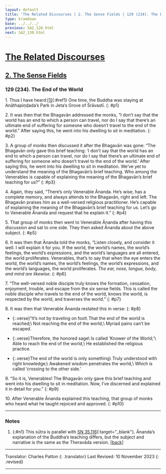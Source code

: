 ```yaml
---
layout: default
title: 'The Related Discourses | 2. The Sense Fields | 129 (234). The End of the World'
type: kramdown
base: ../../../
previous: SA2_128.html
next: SA2_130.html
---
```


# [The Related Discourses](../index.html)
## [2. The Sense Fields](index.html)
### 129 (234). The End of the World

1\. Thus I have heard:[\[1\]](#n1){:#ref1} One time, the Buddha was staying at Anāthapiṇḍada’s Park in Jeta’s Grove of Śrāvastī.
{: #p1}

2\. It was then that the Bhagavān addressed the monks, “I don’t say that the world has an end to which a person can travel, nor do I say that there’s an ultimate end of suffering for someone who doesn’t travel to the end of the world.” After saying this, he went into his dwelling to sit in meditation.
{: #p2}

3\. A group of monks then discussed it after the Bhagavān was gone: “The Bhagavān only gave this brief teaching: ‘I don’t say that the world has an end to which a person can travel, nor do I say that there’s an ultimate end of suffering for someone who doesn’t travel to the end of the world.’ After saying this, he went into his dwelling to sit in meditation. We’ve yet to understand the meaning of the Bhagavān’s brief teaching. Who among the Venerables is capable of explaining the meaning of the Bhagavān’s brief teaching for us?”
{: #p3}

4\. Again, they said, “There’s only Venerable Ānanda. He’s wise, has a complete memory, and always attends to the Bhagavān, right and left. The Bhagavān praises him as a well-versed religious practitioner. He’s capable of explaining the meaning of the Bhagavān’s brief teaching for us. Let’s go to Venerable Ānanda and request that he explain it.”
{: #p4}

5\. That group of monks then went to Venerable Ānanda after having this discussion and sat to one side. They then asked Ānanda about the above subject.
{: #p5}

6\. It was then that Ānanda told the monks, “Listen closely, and consider it well. I will explain it for you. If the world, the world’s names, the world’s feelings, the world’s expressions, and the world’s languages are all entered, the world proliferates. Venerables, that’s to say that when the eye enters the world, the world’s names, the world’s feelings, the world’s expressions, and the world’s languages, the world proliferates. <em>The ear, nose, tongue, body, and mind are likewise.</em>
{: #p6}

7\. “The well-versed noble disciple truly knows the formation, cessation, enjoyment, trouble, and escape from the six sense fields. This is called the noble disciple who travels to the end of the world, knows the world, is respected by the world, and traverses the world.”
{: #p7}

8\. It was then that Venerable Ānanda restated this in verse:
{: #p8}

* {:.verse}“It’s not by traveling on foot\\
That the end of the world is reached;\\
Not reaching the end of the world,\\
Myriad pains can’t be escaped.

* {:.verse}Therefore, the honored sage\\
Is called ‘Knower of the World;’\\
Able to reach the end of the world,\\
He established the religious practice.

* {:.verse}The end of the world is only something\\
Truly understood with right knowledge;\\
Awakened wisdom penetrates the world,\\
Which is called ‘crossing to the other side.’

9\. “So it is, Venerables! The Bhagavān only gave this brief teaching and went into his dwelling to sit in meditation. Now, I’ve discerned and explained it in detail for you.”
{: #p9}

10\. After Venerable Ānanda explained this teaching, that group of monks who heard what he taught rejoiced and approved.
{: #p10}

---

### Notes

1. {:#n1} This sūtra is parallel with [SN 35.116](https://suttacentral.net/sn35.116){:target="_blank"}. Ānanda’s explanation of the Buddha’s teaching differs, but the subject and narrative is the same as the Theravāda version. [\[back\]](#ref1)

---

Translator: Charles Patton
{: .translator}
Last Revised: 10 November 2023
{: .revised}

---